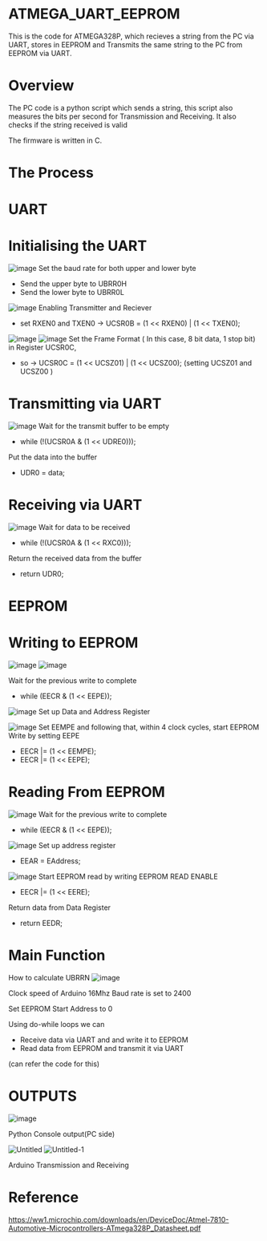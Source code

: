# ATMEGA_UART_EEPROM
This is the code for ATMEGA328P,  which recieves a string from the PC via UART, stores in EEPROM and Transmits the same string to the PC from EEPROM via UART. 

# Overview

The PC code is a python script which sends a string, this script also measures the bits per second for Transmission and Receiving. It also checks if the string received is valid

The firmware is written in C.

# The Process

# UART 


#  Initialising the UART
 ![image](https://github.com/sujaysamuels/ATMEGA_UART_EEPROM/assets/91011535/0c7108fb-cd0f-40f1-8e12-9905262d8e0d)
 Set the baud rate for both upper and lower byte
 - Send the upper byte to UBRR0H
 - Send the lower byte to UBRR0L

 ![image](https://github.com/sujaysamuels/ATMEGA_UART_EEPROM/assets/91011535/f0978f24-38f2-46b7-9e06-42efbd235a4e)
 Enabling Transmitter and Reciever
  - set RXEN0 and TXEN0  -> UCSR0B = (1 << RXEN0) | (1 << TXEN0);
 
![image](https://github.com/sujaysamuels/ATMEGA_UART_EEPROM/assets/91011535/3deaf428-45d4-449e-a406-70400b05ca09)
![image](https://github.com/sujaysamuels/ATMEGA_UART_EEPROM/assets/91011535/a016aea9-6f15-436a-9c56-d1c5bd6fd446)
Set the Frame Format ( In this case, 8 bit data, 1 stop bit) in Register UCSR0C,
- so -> UCSR0C = (1 << UCSZ01) | (1 << UCSZ00);  (setting UCSZ01 and UCSZ00 )

# Transmitting via UART
![image](https://github.com/sujaysamuels/ATMEGA_UART_EEPROM/assets/91011535/db96e7a7-6077-419a-9c48-3f50bc1d7315)
Wait for the transmit buffer to be empty
 - while (!(UCSR0A & (1 << UDRE0)));

Put the data into the buffer
 - UDR0 = data; 

# Receiving via UART
![image](https://github.com/sujaysamuels/ATMEGA_UART_EEPROM/assets/91011535/66aa3218-7c94-4cbd-9e3a-b0cf8f3ba47c)
Wait for data to be received    
- while (!(UCSR0A & (1 << RXC0)));   

Return the received data from the buffer
 - return UDR0;    
  




# EEPROM


# Writing to EEPROM
![image](https://github.com/sujaysamuels/ATMEGA_UART_EEPROM/assets/91011535/e73ace3e-4e92-4d8a-8dfb-6ba518547147)
![image](https://github.com/sujaysamuels/ATMEGA_UART_EEPROM/assets/91011535/0095b58d-c698-40ea-b3de-c0056592b9ec)

Wait for the previous write to complete
 - while (EECR & (1 << EEPE));

![image](https://github.com/sujaysamuels/ATMEGA_UART_EEPROM/assets/91011535/6f8c6143-5f0d-4b52-9ee8-7881ec07f893)
Set up Data and Address Register

![image](https://github.com/sujaysamuels/ATMEGA_UART_EEPROM/assets/91011535/eaf6cb50-2718-4f2e-8cc0-76446d98face)
Set EEMPE and following that, within 4 clock cycles, start EEPROM Write by setting EEPE
 - EECR |= (1 << EEMPE);   
 - EECR |= (1 << EEPE);   

# Reading From EEPROM

![image](https://github.com/sujaysamuels/ATMEGA_UART_EEPROM/assets/91011535/e73ace3e-4e92-4d8a-8dfb-6ba518547147)
Wait for the previous write to complete
 - while (EECR & (1 << EEPE));

![image](https://github.com/sujaysamuels/ATMEGA_UART_EEPROM/assets/91011535/6f8c6143-5f0d-4b52-9ee8-7881ec07f893)
Set up address register
 - EEAR = EAddress; 

![image](https://github.com/sujaysamuels/ATMEGA_UART_EEPROM/assets/91011535/eaf6cb50-2718-4f2e-8cc0-76446d98face)
Start EEPROM read by writing EEPROM READ ENABLE
 - EECR |= (1 << EERE);

Return data from Data Register
 - return EEDR;



# Main Function

How to calculate UBRRN
![image](https://github.com/sujaysamuels/ATMEGA_UART_EEPROM/assets/91011535/b3b90fc1-91f3-40f5-a299-6a9aac4fb349)

Clock speed of Arduino 16Mhz
Baud rate is set to 2400


Set EEPROM Start Address to 0


Using do-while loops we can 
 - Receive data via UART and and write it to EEPROM
 - Read data from EEPROM and transmit it via UART
   
(can refer the code for this)


# OUTPUTS

![image](https://github.com/sujaysamuels/ATMEGA_UART_EEPROM/assets/91011535/632b1c81-116a-4349-8f29-5d3aef7676ae)

Python Console output(PC side)

![Untitled](https://github.com/sujaysamuels/ATMEGA_UART_EEPROM/assets/91011535/ee3421e0-bf5f-45b5-b79e-22ccfde8e5c5)
![Untitled-1](https://github.com/sujaysamuels/ATMEGA_UART_EEPROM/assets/91011535/059d5619-1567-40a9-ac50-5920c34375e3)

Arduino Transmission and Receiving

# Reference

https://ww1.microchip.com/downloads/en/DeviceDoc/Atmel-7810-Automotive-Microcontrollers-ATmega328P_Datasheet.pdf






